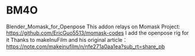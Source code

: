 # BM4O
Blender_Momask_for_Openpose
This addon relays on Momask Project: https://github.com/EricGuo5513/momask-codes
I add the openpose rig for it
Thanks to makeInuFilm and his original article：https://note.com/makeinufilm/n/nfe271a0aa1ea?sub_rt=share_pb
